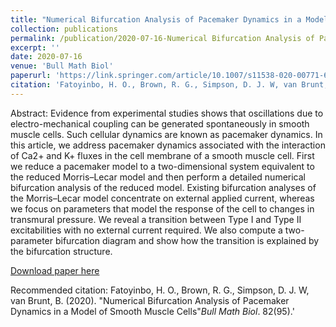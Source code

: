 ```yaml
---
title: "Numerical Bifurcation Analysis of Pacemaker Dynamics in a Model of Smooth Muscle Cells"
collection: publications
permalink: /publication/2020-07-16-Numerical Bifurcation Analysis of Pacemaker Dynamics in a Model of Smooth Muscle Cells
excerpt: ''
date: 2020-07-16
venue: 'Bull Math Biol'
paperurl: 'https://link.springer.com/article/10.1007/s11538-020-00771-6'
citation: 'Fatoyinbo, H. O., Brown, R. G., Simpson, D. J. W, van Brunt, B. (2020). &quot;Numerical Bifurcation Analysis of Pacemaker Dynamics in a Model of Smooth Muscle Cells&quot; <i>Bull Math Biol</i>. 82(95).'
---
```

Abstract: Evidence from experimental studies shows that oscillations due to electro-mechanical coupling can be generated spontaneously in smooth muscle cells. Such cellular dynamics are known as pacemaker dynamics. In this article, we address pacemaker dynamics associated with the interaction of Ca2+ and K+ fluxes in the cell membrane of a smooth muscle cell. First we reduce a pacemaker model to a two-dimensional system equivalent to the reduced Morris–Lecar model and then perform a detailed numerical bifurcation analysis of the reduced model. Existing bifurcation analyses of the Morris–Lecar model concentrate on external applied current, whereas we focus on parameters that model the response of the cell to changes in transmural pressure. We reveal a transition between Type I and Type II excitabilities with no external current required. We also compute a two-parameter bifurcation diagram and show how the transition is explained by the bifurcation structure.

[Download paper here](https://rdcu.be/b7QKT)

Recommended citation: Fatoyinbo, H. O., Brown, R. G., Simpson, D. J. W, van Brunt, B. (2020). "Numerical Bifurcation Analysis of Pacemaker Dynamics in a Model of Smooth Muscle Cells"<i>Bull Math Biol</i>. 82(95).'


